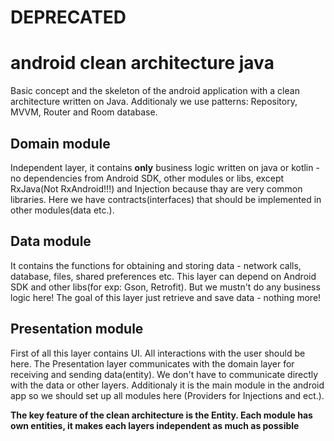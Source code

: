 # DEPRECATED

# android clean architecture java
Basic concept and the skeleton of the android application with a clean architecture written on Java. Additionaly we use patterns: Repository, MVVM, Router and Room database.

## Domain module
Independent layer, it contains **only** business logic written on java or kotlin - no dependencies from Android SDK, other modules or libs, except RxJava(Not RxAndroid!!!) and Injection because thay are very common libraries.
Here we have contracts(interfaces) that should be implemented in other modules(data etc.).

## Data module
It contains the functions for obtaining and storing data - network calls, database, files, shared preferences etc. This layer can depend on Android SDK and other libs(for exp: Gson, Retrofit). But we mustn't do any business logic here! The goal of this layer just retrieve and save data - nothing more!

## Presentation module
First of all this layer contains UI. All interactions with the user should be here. The Presentation layer communicates with the domain layer for receiving and sending data(entity). We don't have to communicate directly with the data or other layers. Additionaly it is the main module in the android app so we should set up all modules here (Providers for Injections and ect.).

**The key feature of the clean architecture is the Entity. Each module has own entities, it makes each layers independent as much as possible**
